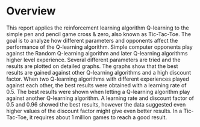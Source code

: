 # Overview
This report applies the reinforcement learning algorithm Q-learning to the simple pen and pencil
game cross & zero, also known as Tic-Tac-Toe. The goal is to analyze how different parameters
and opponents affect the performance of the Q-learning algorithm. Simple computer opponents
play against the Random Q-learning algorithm and later Q-learning algorithms higher level
experience. Several different parameters are tried and the results are plotted on detailed graphs.
The graphs show that the best results are gained against other Q-learning algorithms and a high
discount factor. When two Q-learning algorithms with different experiences played against each
other, the best results were obtained with a learning rate of 0.5. The best results were shown
when letting a Q-learning algorithm play against another Q-learning algorithm. A learning rate
and discount factor of 0.5 and 0.96 showed the best results, however the data suggested even
higher values of the discount factor might give even better results. In a Tic-Tac-Toe, it requires
about 1 million games to reach a good result.
